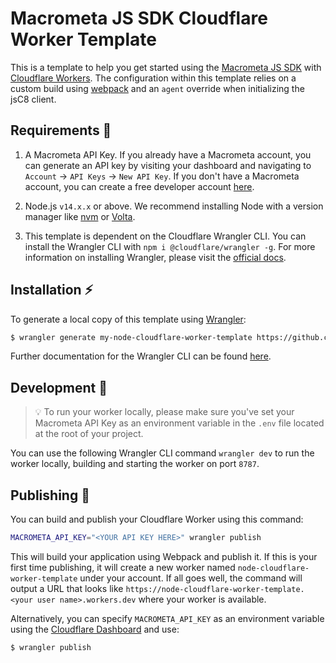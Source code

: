 # Macrometa JS SDK Cloudflare Worker Template

This is a template to help you get started using the [Macrometa JS SDK](https://www.npmjs.com/package/jsc8) with [Cloudflare Workers](https://workers.cloudflare.com/). The configuration within this template relies on a custom build using [webpack](https://webpack.js.org/) and an `agent` override when initializing the jsC8 client.

## Requirements 🥁

1. A Macrometa API Key. If you already have a Macrometa account, you can generate an API key by visiting your dashboard and navigating to `Account` → `API Keys` → `New API Key`. If you don't have a Macrometa account, you can create a free developer account [here](https://auth.paas.macrometa.io/signup).

2. Node.js `v14.x.x` or above. We recommend installing Node with a version manager like [nvm](https://github.com/nvm-sh/nvm#installing-and-updating) or [Volta](https://volta.sh/). 

3. This template is dependent on the Cloudflare Wrangler CLI. You can install the Wrangler CLI with `npm i @cloudflare/wrangler -g`. For more information on installing Wrangler, please visit the [official docs](https://developers.cloudflare.com/workers/cli-wrangler/install-update/).

## Installation ⚡

To generate a local copy of this template using [Wrangler](https://github.com/cloudflare/wrangler):

```bash
$ wrangler generate my-node-cloudflare-worker-template https://github.com/macrometacorp/node-cloudflare-worker-template
```

Further documentation for the Wrangler CLI can be found [here](https://developers.cloudflare.com/workers/tooling/wrangler).

## Development 💾

> 💡 To run your worker locally, please make sure you've set your Macrometa API Key as an environment variable in the `.env` file located at the root of your project.

You can use the following Wrangler CLI command `wrangler dev` to run the worker locally, building and starting the worker on port `8787`.

## Publishing 🚀

You can build and publish your Cloudflare Worker using this command:

```bash
MACROMETA_API_KEY="<YOUR API KEY HERE>" wrangler publish
```

This will build your application using Webpack and publish it. If this is your first time publishing, it will create a new worker named `node-cloudflare-worker-template` under your account. If all goes well, the command will output a URL that looks like `https://node-cloudflare-worker-template.<your user name>.workers.dev` where your worker is available.

Alternatively, you can specify `MACROMETA_API_KEY` as an environment variable using the [Cloudflare Dashboard](https://developers.cloudflare.com/workers/platform/environment-variables/#environment-variables-via-the-dashboard) and use:

```bash
$ wrangler publish
```